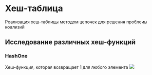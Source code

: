 # Хеш-таблица
Реализация хеш-таблицы методом цепочек для решения проблеиы коализий
## Исследование различных хеш-функций
### HashOne
Хеш-функция, которая возвращает 1 для любого элемента
![](//https://github.com/vihlancevk/hash-table/blob/main/res/hashTableImages/(1)HashOne.png)
